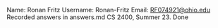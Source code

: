 Name: Ronan Fritz 
Username: Ronan-Fritz
Email: RF074921@ohio.edu
Recorded answers in answers.md
CS 2400, Summer 23.
Done
